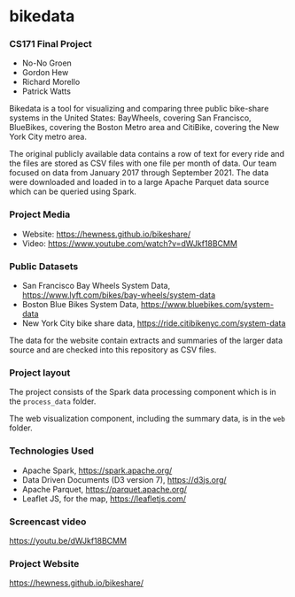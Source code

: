 # bikedata

### CS171 Final Project
* No-No Groen
* Gordon Hew
* Richard Morello
* Patrick Watts

Bikedata is a tool for visualizing and comparing three public bike-share systems in the United States: 
BayWheels, covering San Francisco, BlueBikes, covering the Boston Metro area and CitiBike, covering the New 
York City metro area.   

The original publicly available data contains a row of text for every ride and the files are stored as CSV files 
with one file per month of data.  Our team focused on data from January 2017 through September 2021.  The data were 
downloaded and loaded in to a large Apache Parquet data source which can be queried using Spark. 

### Project Media
* Website: https://hewness.github.io/bikeshare/
* Video: https://www.youtube.com/watch?v=dWJkf18BCMM

### Public Datasets
* San Francisco Bay Wheels System Data, https://www.lyft.com/bikes/bay-wheels/system-data
* Boston Blue Bikes System Data, https://www.bluebikes.com/system-data
* New York City bike share data, https://ride.citibikenyc.com/system-data

The data for the website contain extracts and summaries of the larger data source and are checked into this 
repository as CSV files.   

### Project layout

The project consists of the Spark data processing component which is in the `process_data` folder.

The web visualization component, including the summary data, is in the `web` folder.

### Technologies Used

* Apache Spark, https://spark.apache.org/
* Data Driven Documents (D3 version 7), https://d3js.org/
* Apache Parquet, https://parquet.apache.org/
* Leaflet JS, for the map, https://leafletjs.com/

### Screencast video

https://youtu.be/dWJkf18BCMM

### Project Website

https://hewness.github.io/bikeshare/
